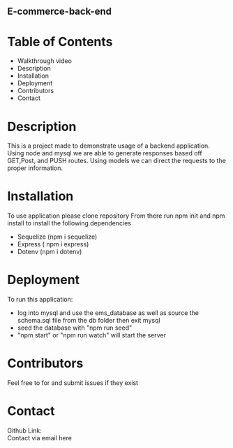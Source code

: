 ## E-commerce-back-end
# Table of Contents
- Walkthrough video
- Description 
- Installation 
- Deployment 
- Contributors 
- Contact 
# Description
This is a project made to demonstrate usage of a backend application. Using node and mysql we are able to generate responses based off GET,Post, and PUSH routes. Using models we can direct the requests to the proper information. 
# Installation
To use application please clone repository 
From there run npm init and npm install to install the following dependencies 
- Sequelize (npm i sequelize) 
- Express ( npm i express) 
- Dotenv (npm i dotenv) 

# Deployment
To run this application:
- log into mysql and use the ems_database as well as source the schema.sql file from the db folder then exit mysql 
- seed the database with "npm run seed" 
- "npm start" or "npm run watch" will start the server
# Contributors
Feel free to for and submit issues if they exist
# Contact
Github Link: \
Contact via email here


 